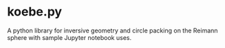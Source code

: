 # koebe.py
A python library for inversive geometry and circle packing on the Reimann sphere with sample Jupyter notebook uses.

